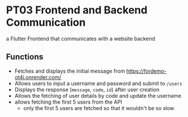 # PT03 Frontend and Backend Communication

a Flutter Frontend that communicates with a website backend

## Functions

- Fetches and displays the initial message from https://fordemo-ot4j.onrender.com/
- Allows users to input a username and password and submit to `/users`
- Displays the response (`message`, `code`, `id`) after user creation
- Allows the fetching of user details by code and update the username
- allows fetching the first 5 users from the API
  - only the first 5 users are fetched so that it wouldn't be so slow
